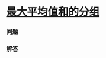 # [最大平均值和的分组](https://leetcode-cn.com/problems/largest-sum-of-averages)

### 问题



### 解答

```

```

